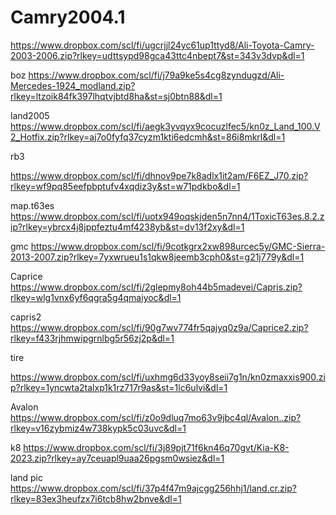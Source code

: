 # Camry2004.1

https://www.dropbox.com/scl/fi/ugcrjjl24yc61up1ttyd8/Ali-Toyota-Camry-2003-2006.zip?rlkey=udttsypd98gca43ttc4nbept7&st=343v3dvp&dl=1

boz 
https://www.dropbox.com/scl/fi/j79a9ke5s4cg8zyndugzd/Ali-Mercedes-1924_modland.zip?rlkey=ltzoik84fk397lhqtvjbtd8ha&st=sj0btn88&dl=1


land2005
https://www.dropbox.com/scl/fi/aegk3yvqyx9cocuzlfec5/kn0z_Land_100.V2_Hotfix.zip?rlkey=aj7o0fyfq37cyzm1kti6edcmh&st=86i8mkrl&dl=1


rb3



https://www.dropbox.com/scl/fi/dhnov9pe7k8adlx1it2am/F6EZ_J70.zip?rlkey=wf9pq85eefpbptufv4xqdiz3y&st=w71pdkbo&dl=1


map.t63es
https://www.dropbox.com/scl/fi/uotx949oqskjden5n7nn4/1ToxicT63es.8.2.zip?rlkey=ybrcx4j8jppfeztu4mf4238yb&st=dv13f2xy&dl=1



gmc
https://www.dropbox.com/scl/fi/9cotkgrx2xw898urcec5y/GMC-Sierra-2013-2007.zip?rlkey=7yxwrueu1s1qkw8jeemb3cph0&st=g21j779y&dl=1 


Caprice 
https://www.dropbox.com/scl/fi/2glepmy8oh44b5madevei/Capris.zip?rlkey=wlg1vnx6yf6qgra5g4qmaiyoc&dl=1


capris2
https://www.dropbox.com/scl/fi/90g7wv774fr5qajyq0z9a/Caprice2.zip?rlkey=f433rjhmwipgrnlbg5r56zj2p&dl=1


tire


https://www.dropbox.com/scl/fi/uxhmg6d33yoy8seii7g1n/kn0zmaxxis900.zip?rlkey=1yncwta2talxp1k1rz717r9as&st=1lc6ulvi&dl=1

Avalon 
https://www.dropbox.com/scl/fi/z0o9dluq7mo63v9jbc4ql/Avalon..zip?rlkey=v16zybmiz4w738kypk5c03uvc&dl=1


k8 https://www.dropbox.com/scl/fi/3j89pjt71f6kn46q70gvt/Kia-K8-2023.zip?rlkey=ay7ceuapl9uaa26pgsm0wsiez&dl=1


land pic
https://www.dropbox.com/scl/fi/37p4f47m9ajcgg256hhj1/land.cr.zip?rlkey=83ex3heufzx7i6tcb8hw2bnve&dl=1
